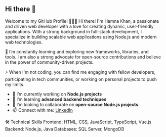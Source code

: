## Hi there 👋

Welcome to my GitHub Profile! 👩‍💻✨
Hi there! I'm Hamna Khan, a passionate and driven web developer with a love for creating dynamic, user-friendly applications. With a strong background in full-stack development, I specialize in building scalable web applications using Node.js and modern web technologies.

🌱 I’m constantly learning and exploring new frameworks, libraries, and tools. I am also a strong advocate for open-source contributions and believe in the power of community-driven projects.

⚡ When I'm not coding, you can find me engaging with fellow developers, participating in tech communities, or working on personal projects to push my limits.

- 🔭 I’m currently working on **Node.js projects**
- 🌱 I’m learning **advanced backend techniques**
- 👯 I’m looking to collaborate on **open-source Node.js projects**
- 📫 Connect with me: [LinkedIn](https://www.linkedin.com/in/hamna-faisal-4460aa17b/)


🛠️ Technical Skills
Frontend: HTML, CSS, JavaScript, TypeScript, Vue.js
Backend: Node.js, Java
Databases: SQL Server, MongoDB
